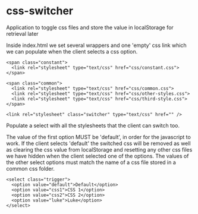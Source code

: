 # css-switcher

Application to toggle css files and store the value in localStorage for retrieval later

Inside index.html we set several wrappers and one 'empty' css link which we can populate when the client selects a css option.


*<!-- put any inherited stylesheets in here (which should NOT be switched) -->*
```
<span class="constant">
  <link rel="stylesheet" type="text/css" href="css/constant.css">
</span>
```

*<!-- put any stylesheets which can be switched off in here -->*
```
<span class="common">
  <link rel="stylesheet" type="text/css" href="css/common.css">
  <link rel="stylesheet" type="text/css" href="css/other-styles.css">
  <link rel="stylesheet" type="text/css" href="css/third-style.css">
</span>
```
*<!-- this is the switcher stylesheet, it is changed via javascript using a select input -->*
```
<link rel="stylesheet" class="switcher" type="text/css" href="" />
```

Populate a select with all the stylesheets that the client can switch too.

The value of the first option MUST be 'default', in order for the javascript to work. If the client selects 'default' the switched css will be removed as well as clearing the css value from localStorage and resetting any other css files we have hidden when the client selected one of the options. The values of the other select options must match the name of a css file stored in a common css folder.

```
<select class="trigger">
  <option value="default">Default</option>
  <option value="css1">CSS 1</option>
  <option value="css2">CSS 2</option>
  <option value="luke">Luke</option>
</select>
```
